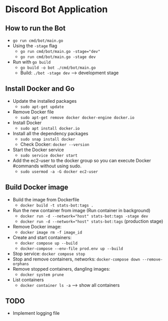 # Discord Bot Application

## How to run the Bot
- `go run cmd/bot/main.go`
- Using the `-stage` flag
  - `go run cmd/bot/main.go -stage="dev"`
  - `go run cmd/bot/main.go -stage dev`
- Run with `go build`
  - `go build -o bot ./cmd/bot/main.go`
  - Build: `./bot -stage dev` --> development stage
## Install Docker and Go
- Update the installed packages
  - `sudo apt-get update`
- Remove Docker file
  - `sudo apt-get remove docker docker-engine docker.io`
- Install Docker
  - `sudo apt install docker.io`
- Install all the dependency packages
  - `sudo snap install docker`
  - Check Docker: `docker --version`
- Start the Docker service
  - `sudo service docker start`
- Add the ec2-user to the docker group so you can execute Docker #commands without using sudo.
  - `sudo usermod -a -G docker ec2-user`

## Build Docker image
- Build the image from Dockerfile
  - `docker build -t stats-bot:tags .`
- Run the new container from image (Run container in background)
  - `docker run -d --network="host" stats-bot:tags -stage dev`
  - `docker run -d --network="host" stats-bot:tags` (production stage)
- Remove Docker image:
  - `docker image rm -f image_id`
- Create and start containers:
  - `docker compose up --build`
  - `docker-compose --env-file prod.env up --build`
- Stop service: `docker compose stop`
- Stop and remove containers, networks: `docker-compose down --remove-orphans`
- Remove stopped containers, dangling images:
  - `docker system prune`
- List containers
  - `docker container ls -a` --> show all containers
## TODO
- Implement logging file
